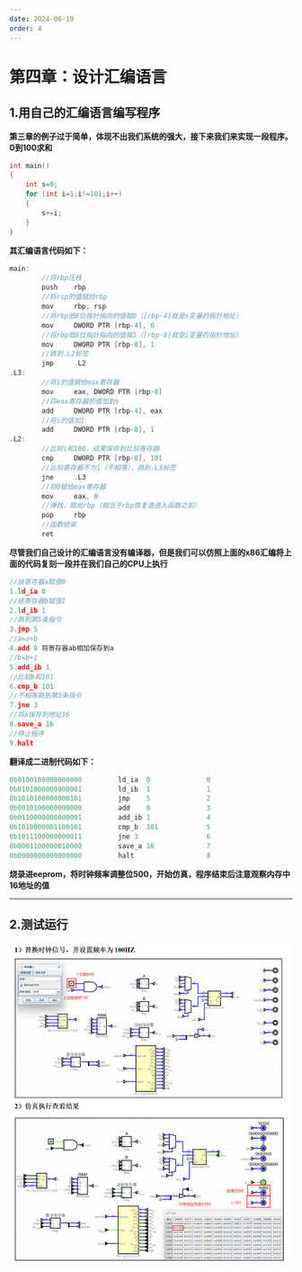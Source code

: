 ```yaml
---
date: 2024-06-19
order: 4
---
```


# 第四章：设计汇编语言

## 1.用自己的汇编语言编写程序

**第三章的例子过于简单，体现不出我们系统的强大，接下来我们来实现一段程序。0到100求和**


```c
int main() 
{
    int s=0;
    for (int i=1;i!=101;i++) 
    {
        s+=i;
    }
}
```

**其汇编语言代码如下：**

```c
main:
        //将rbp压栈
        push    rbp
        //将rsp的值赋给rbp
        mov     rbp, rsp
        //将rbp低8位指针指向的值赋0（[rbp-4]就是s变量的指针地址）
        mov     DWORD PTR [rbp-4], 0
        //将rbp低8位指针指向的值赋1（[rbp-8]就是i变量的指针地址）
        mov     DWORD PTR [rbp-8], 1
        //跳到.L2标签
        jmp     .L2 
.L3:
        //将i的值赋给eax寄存器
        mov     eax, DWORD PTR [rbp-8]
        //将eax寄存器的值加到s
        add     DWORD PTR [rbp-4], eax
        //将i的值加1
        add     DWORD PTR [rbp-8], 1
.L2:
        //比较i和100，结果保存到比较寄存器
        cmp     DWORD PTR [rbp-8], 101
        //比较寄存器不为1（不相等），跳到.L3标签
        jne     .L3
        //将0赋给eax寄存器
        mov     eax, 0
        //弹栈，赋给rbp（相当于rbp恢复道进入函数之前）
        pop     rbp
        //函数结束
        ret
```

**尽管我们自己设计的汇编语言没有编译器，但是我们可以仿照上面的x86汇编将上面的代码复刻一段并在我们自己的CPU上执行**

```c
//给寄存器a赋值0
1.ld_ia 0
//给寄存器b赋值1
2.ld_ib 1
//跳到第5条指令
3.jmp 5
//a=a+b
4.add 0 将寄存器ab相加保存到a
//b=b+1
5.add_ib 1
//比较b和101
6.cmp_b 101
//不相等跳到第3条指令
7.jne 3
//将a保存到地址16
8.save_a 16
//停止程序
9.halt
```

**翻译成二进制代码如下：**

```c
0b0100100000000000         ld_ia  0              0
0b0101000000000001         ld_ib  1              1
0b1010100000000101         jmp    5              2
0b0010100000000000         add    0              3
0b0110000000000001         add_ib 1              4
0b1010000001100101         cmp_b  101            5
0b1011100000000011         jne 3                 6
0b0001100000010000         save_a 16             7
0b0000000000000000         halt                  8
```

**烧录进eeprom，将时钟频率调整位500，开始仿真，程序结束后注意观察内存中16地址的值**

---

## 2.测试运行

![](./assert/4.设计汇编语言/测试运行.png)